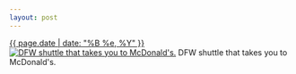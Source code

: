 ```yaml
---
layout: post
---
```


<p>
  <time><a href="/353">{{ page.date | date: "%B %e, %Y" }}</a></time>
  <a href="/353"><img src="{{ site.assets_url }}/353-640.jpg" srcset="{{ site.assets_url }}/353-1280.jpg 1280w, {{ site.assets_url }}/353-960.jpg 960w, {{ site.assets_url }}/353-640.jpg 640w, {{ site.assets_url }}/353-320.jpg 320w" sizes="(min-width: 700px) 50vw, calc(100vw - 2rem)" alt="DFW shuttle that takes you to McDonald&#x27;s." /></a>
  <span>DFW shuttle that takes you to McDonald&#x27;s.</span>
</p>
